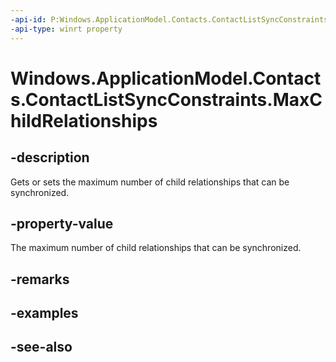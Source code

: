 ----api-id: P:Windows.ApplicationModel.Contacts.ContactListSyncConstraints.MaxChildRelationships
-api-type: winrt property
---<!-- Property syntaxpublic Windows.Foundation.IReference<int> MaxChildRelationships { get;  set; }--># Windows.ApplicationModel.Contacts.ContactListSyncConstraints.MaxChildRelationships## -descriptionGets or sets the maximum number of child relationships that can be synchronized.## -property-valueThe maximum number of child relationships that can be synchronized.## -remarks## -examples## -see-also